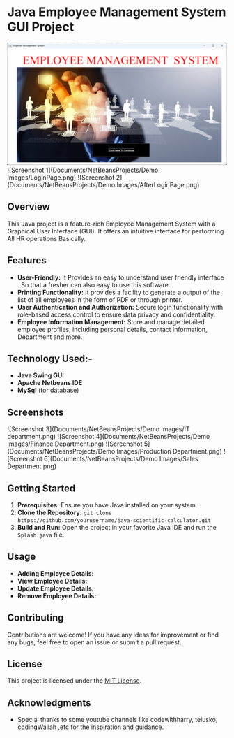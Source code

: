 # Java Employee Management System GUI Project

![Software Demo](Images/EntryPoint.png)
![Screenshot 1](Documents/NetBeansProjects/Demo Images/LoginPage.png)
![Screenshot 2](Documents/NetBeansProjects/Demo Images/AfterLoginPage.png)

## Overview
This Java project is a feature-rich Employee Management System with a Graphical User Interface (GUI). It offers an intuitive interface for performing All HR operations Basically.

## Features
- **User-Friendly:** It Provides an easy to understand user friendly interface . So that a fresher can also easy to use this software.
- **Printing Functionality:** It provides a facility to generate a output of the list of all employees in the form of PDF or through printer.
- **User Authentication and Authorization:** Secure login functionality with role-based access control to ensure data privacy and confidentiality.
- **Employee Information Management:** Store and manage detailed employee profiles, including personal details, contact information, Department and more.

## Technology Used:-
- **Java Swing GUI**
- **Apache Netbeans IDE**
- **MySql** (for database)
  
## Screenshots
![Screenshot 3](Documents/NetBeansProjects/Demo Images/IT department.png)
![Screenshot 4](Documents/NetBeansProjects/Demo Images/Finance Department.png)
![Screenshot 5](Documents/NetBeansProjects/Demo Images/Production Department.png)
![Screenshot 6](Documents/NetBeansProjects/Demo Images/Sales Department.png)

## Getting Started
1. **Prerequisites:** Ensure you have Java installed on your system.
2. **Clone the Repository:** `git clone https://github.com/yourusername/java-scientific-calculator.git`
3. **Build and Run:** Open the project in your favorite Java IDE and run the `Splash.java` file.

## Usage
- **Adding Employee Details:**
- **View Employee Details:**
- **Update Employee Details:**
- **Remove Employee Details:**

## Contributing
Contributions are welcome! If you have any ideas for improvement or find any bugs, feel free to open an issue or submit a pull request.

## License
This project is licensed under the [MIT License](LICENSE).

## Acknowledgments
- Special thanks to some youtube channels like codewithharry, telusko, codingWallah ,etc for the inspiration and guidance.
